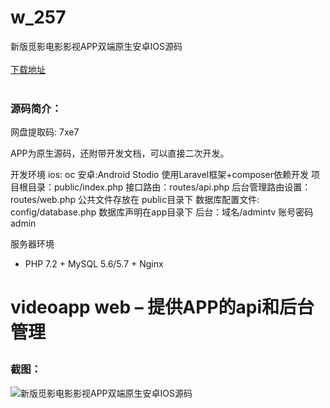 # w_257
新版觅影电影影视APP双端原生安卓IOS源码
<br/></br>
[下载地址](https://www.uuid2.com/257.html "下载地址")
<br/></br>
<h3>源码简介：</h3>
<p>网盘提取码:    7xe7<p>
<p>APP为原生源码，还附带开发文档，可以直接二次开发。<p>
<p>开发环境 ios: oc 安卓:Android Stodio
使用Laravel框架+composer依赖开发
项目根目录：public/index.php
接口路由：routes/api.php
后台管理路由设置： routes/web.php
公共文件存放在 public目录下
数据库配置文件: config/database.php
数据库声明在app目录下
后台：域名/admintv 账号密码admin

服务器环境
* PHP 7.2 + MySQL 5.6/5.7 + Nginx
# videoapp web – 提供APP的api和后台管理<p>
<h3>截图：</h3>
<img src="https://www.uuid2.com/wp-content/uploads/img/202105/477830d719.jpg" alt="新版觅影电影影视APP双端原生安卓IOS源码">

